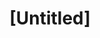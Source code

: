 ---
pid: FS247
title: "[Untitled]"
location_transcription: Marina
zipcode: 
outside_phl: 
neighborhood: 
age: 
age_range: 
instagram: 
image_file_name: FS_247.jpg
proposal_transcription: 
topic: Unknown
topic_summary: '0'
type: Other No Form
keywords_other: 
credit: Marina Bailey
image_labels: 
twitter: 
facebook: 
permalink: "/monuments/fs247/"
layout: item-page
---